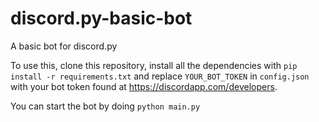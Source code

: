 # discord.py-basic-bot
A basic bot for discord.py

To use this, clone this repository, install all the dependencies with `pip install -r requirements.txt`
and replace `YOUR_BOT_TOKEN` in `config.json` with your bot token found at https://discordapp.com/developers.

You can start the bot by doing `python main.py`